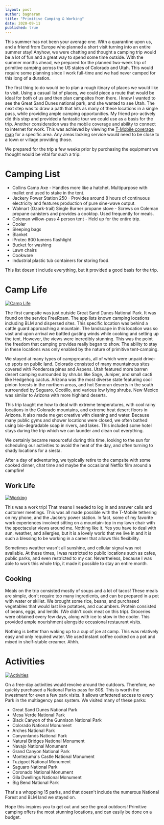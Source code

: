 ```yaml
---
layout: post
author: bagnaram
title: "Primitive Camping & Working"
date: 2020-09-11
published: true
---
```


This summer has not been your average one. With a quarantine upon us, and a 
friend from Europe who planned a short visit turning into an entire summer stay!
Anyhow, we were chatting and thought a camping trip would be a lot of fun and a
great way to spend some time outside. With the summer months ahead, we prepared
for the planned two-week trip of primitive camping across the US states of
Colorado and Utah. This would require some planning since I work full-time and
we had never camped for this long of a duration.

The first thing to do would be to plan a rough itinary of places we would like
to visit. Using a casual list of places, we could piece a route that would be
ideal for both of us and then plan campsites from there. I knew I wanted to see
the Great Sand Dunes national park, and she wanted to see Utah. The next step
was to draw a path that hits as many of these locations in a single pass, while
providing ample camping opportunities. My friend pro-actively did this step and
provided a fantastic tour we could use as a basis for the trip. Another
consideration was the mobile coverage and ability to connect to internet for
work. This was achieved by viewing the [T-Mobile coverage
map](https://www.t-mobile.com/coverage/coverage-map) for a specific area. Any
areas lacking service would need to be close to a town or village providing
those.

We prepared for the trip a few weeks prior by purchasing the equipment we
thought would be vital for such a trip:

# Camping List

* Collins Camp Axe - Handles more like a hatchet. Multipurpose with mallet end
  used to stake in the tent.
* Jackery Power Station 250 - Provides around 8 hours of continuous electricity
  and features production of pure sine-wave output.
* Walmart (Ozark-trail) Single Burner propane stove - Screws on Coleman propane
  canisters and provides a cooktop. Used frequently for meals.
* Coleman willow-pass 4 person tent - Held up for the entire trip.
* Cooler
* Sleeping bags
* Blanket
* iProtec 800 lumens flashlight
* Bucket for washing
* Lawn chairs
* Cookware
* Industrial plastic tub containers for storing food.

This list doesn't include everything, but it provided a good basis for the trip.

# Camp Life

<a
href="https://lh3.googleusercontent.com/pw/ACtC-3f6jD-krnvDMzLQ_VRYAhwNfOirdWs_eiXwL7lQl29TCqVkugZPK7lDC-kn1EkfSFX8dEIbzGc39HjKvbWy4xfWio_53wNEsf6HC7d9qBXEMiY3eSSb8QzlKgV1WYBMnacDLm_Vr41-vi6DTpzv0ZuA=w1577-h888-no?authuser=0"><img
src="https://lh3.googleusercontent.com/pw/ACtC-3f6jD-krnvDMzLQ_VRYAhwNfOirdWs_eiXwL7lQl29TCqVkugZPK7lDC-kn1EkfSFX8dEIbzGc39HjKvbWy4xfWio_53wNEsf6HC7d9qBXEMiY3eSSb8QzlKgV1WYBMnacDLm_Vr41-vi6DTpzv0ZuA=w1577-h888-no?authuser=0"
alt="Camp Life" class="inline"/></a>

The first campsite was just outside Great Sand Dunes National Park. It was found
on the service FreeRoam. The app lists known camping locations including BLM and
dispersed sites. This specific location was behind a cattle guard approaching a
mountain. The landscape in this location was so vast and upon arrival we battled
gusting winds while cooking and setting up the tent. However, the views were
incredibly stunning. This was the point the freedom that camping provides really
began to show. The ability to stay in these locations was only enabled by the
nature of primitive tent-camping.

We stayed at many types of campgrounds, all of which were unpaid drive-up spots
on public land. Colorado consisted of many mountainous sites covered with
Ponderosa pines and Aspens. Utah featured more barren desert camping surrounded
by shrubs like Sage, Juniper, and small cacti like Hedgehog cactus. Arizona was
the most diverse state featuring cool pinion forests in the northern areas, and
hot Sonoran deserts in the south surrounded by Seguaro, Ocotillo, and various
low lying shrubs. New Mexico was similar to Arizona with more highland deserts.

This trip taught me how to deal with extreme temperatures, with cool rainy
locations in the Colorado mountains, and extreme heat desert floors in Arizona.
It also made me get creative with cleaning and water. Because many public gyms
and shower locations were closed, we often bathed using bio-degradable soap in
rivers, and lakes. This included some hotel stays during the trip which we can
launder and clean out everything.

We certainly became resourceful during this time, looking to the sun for
scheduling our activities to avoid the heat of the day, and often turning to
shady locations for a siesta.

After a day of adventuring, we typically retire to the campsite with some cooked
dinner, chat time and maybe the occasional Netflix film around a campfire!

## Work Life

<a
href="https://lh3.googleusercontent.com/pw/ACtC-3dBoPkrYwFaugpt5ucNI-Np6UXkRvQ5eP1cF6ZqyowEVXZxGmQcjoTNh_xLDAJjdCRCaJGh6EtRBmUxHu0s3-hD8ev3MfAA34CbmgZOd-iwlMRo78M0JSNC_B8vw13A4kbtquMutiW0PY4G9KbGh7Jv=w1372-h888-no?authuser=0">
<img
src="https://lh3.googleusercontent.com/pw/ACtC-3dBoPkrYwFaugpt5ucNI-Np6UXkRvQ5eP1cF6ZqyowEVXZxGmQcjoTNh_xLDAJjdCRCaJGh6EtRBmUxHu0s3-hD8ev3MfAA34CbmgZOd-iwlMRo78M0JSNC_B8vw13A4kbtquMutiW0PY4G9KbGh7Jv=w1372-h888-no?authuser=0"
alt="Working" class="inline"/></a>

This was a work trip! That means I needed to log in and answer calls and
customer meetings. This was all made possible with the T-Mobile tethering on my
phone, and the Jackery power station. In fact, some of my favorite work
experiences involved sitting on a mountain-top in my lawn chair with the
spectacular views around me. Nothing like it. Yes you have to deal with sun,
weather, and allergies, but it is a lovely world that we live in and it is such
a blessing to be working in a career that allows this flexibility.

Sometimes weather wasn't all sunshine, and cellular signal was not available. At
these times, I was restricted to public locations such as cafes, public parks,
and even restricted to my car. Nevertheless, because I was able to work this
whole trip, it made it possible to stay an entire month.

## Cooking

Meals on the trip consisted mostly of soups and a lot of tacos! These meals are
simple, don't require too many ingredients, and can be prepared in a pot with
water or skillet. We brought some rice, beans, and purchased vegetables that
would last like potatoes, and cucumbers. Protein consisted of beans, eggs, and
lentils. (We didn't cook meat on this trip). Groceries were obtained every few
days, along with ice to stow in the cooler. This provided ample nourishment
alongside occasional restaurant visits.

Nothing is better than waking up to a cup of joe at camp. This was relatively
easy and only required water. We used instant coffee cooked on a pot and mixed
in shelf-stable creamer. Ahhh.

# Activities

<a href="https://lh3.googleusercontent.com/pw/ACtC-3dPRTSpg0ybjjvVAHttHF85q2WoNi_KKCphJvFZ7znMk8wRouMzKBB6oDd_Ep9bW5av2ZJ30m599KAdKtXNuGhzv5uc_yi9FGcmC2rm9D0BxoW3T-cqMPltIPRIrDF-tAAfN0Z6Dk9LN84sGzUSvfyy=w1577-h888-no?authuser=0"><img
src="https://lh3.googleusercontent.com/pw/ACtC-3dPRTSpg0ybjjvVAHttHF85q2WoNi_KKCphJvFZ7znMk8wRouMzKBB6oDd_Ep9bW5av2ZJ30m599KAdKtXNuGhzv5uc_yi9FGcmC2rm9D0BxoW3T-cqMPltIPRIrDF-tAAfN0Z6Dk9LN84sGzUSvfyy=w1577-h888-no?authuser=0"
alt="Activities" class="inline"/></a>

On a free-day activities would revolve around the outdoors. Therefore, we
quickly purchased a National Parks pass for 80$. This is worth the investment
for even a few park visits. It allows unfettered access to every Park in the
multiagency pass system. We visited many of these parks:

* Great Sand Dunes National Park
* Mesa Verde National Park
* Black Canyon of the Gunnison National Park
* Colorado National Monument
* Arches National Park
* Canyonlands National Park
* Natural Bridges National Monument
* Navajo National Monument
* Grand Canyon National Park
* Montezuma's Castle National Monument
* Tuzigoot National Monument
* Saguaro National Park
* Coronado National Monument
* Gila Dwellings National Monument
* Big Bend National Park

That's a whopping 15 parks, and that doesn't include the numerous National
Forest and BLM land we stayed on.

Hope this inspires you to get out and see the great outdoors! Primitive camping
offers the most stunning locations, and can easily be done on a budget.
